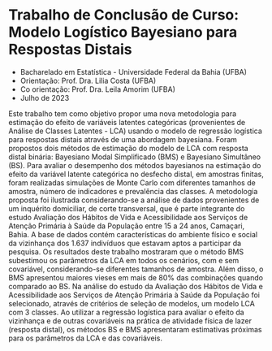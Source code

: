 # Trabalho de Conclusão de Curso: Modelo Logístico Bayesiano para Respostas Distais

* Bacharelado em Estatística - Universidade Federal da Bahia (UFBA)
* Orientação: Prof. Dra. Lilia Costa (UFBA)
* Co orientação: Prof. Dra. Leila Amorim (UFBA)
* Julho de 2023

Este trabalho tem como objetivo propor uma nova metodologia para estimação do efeito de variáveis latentes categóricas (provenientes de Análise de Classes Latentes - LCA) usando o modelo de regressão logística para respostas distais através de uma abordagem bayesiana. Foram propostos dois métodos de estimação do modelo de LCA com resposta distal binária: Bayesiano Modal Simplificado (BMS) e Bayesiano Simultâneo (BS). Para avaliar o desempenho dos métodos bayesianos na estimação do efeito da variável latente categórica no desfecho distal, em amostras finitas, foram realizadas simulações de Monte Carlo com diferentes tamanhos de amostra, número de indicadores e prevalência das classes. A metodologia proposta foi ilustrada considerando-se a análise de dados provenientes de um inquérito domiciliar, de corte transversal, que é parte integrante do estudo Avaliação dos Hábitos de Vida e Acessibilidade aos Serviços de Atenção Primária à Saúde da População entre 15 a 24 anos, Camaçari, Bahia. A base de dados contém características do ambiente físico e social da vizinhança dos 1.637 indivíduos que estavam aptos a participar da pesquisa. Os resultados deste trabalho mostraram que o método BMS subestimou os parâmetros da LCA em todos os cenários, com e sem covariável, considerando-se diferentes tamanhos de amostra. Além disso, o BMS apresentou maiores vieses em mais de 80% das combinações quando comparado ao BS. Na análise do estudo da Avaliação dos Hábitos de Vida e Acessibilidade aos Serviços de Atenção Primária à Saúde da População foi selecionado, através de critérios de seleção de modelos, um modelo LCA com 3 classes. Ao utilizar a regressão logística para avaliar o efeito da vizinhança e de outras covariáveis na prática de atividade física de lazer (resposta distal), os métodos BS e BMS apresentaram estimativas próximas para os parâmetros da LCA e das covariáveis. 

